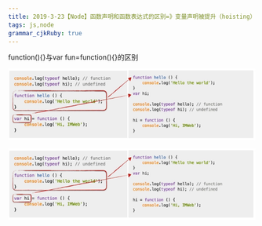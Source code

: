 ```yaml
---
title: 2019-3-23【Node】函数声明和函数表达式的区别=》变量声明被提升（hoisting）的机制 
tags: js,node
grammar_cjkRuby: true
---
```


function(){}与var fun=function(){}的区别

![enter description here](https://www.github.com/Merlynr/Markdown/raw/noteImg/小书匠/1553337634581.png)

![enter description here](https://www.github.com/Merlynr/Markdown/raw/noteImg/小书匠/1553337644511.png)

